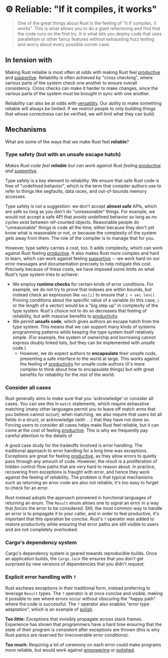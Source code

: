 # ⚙️ Reliable: "If it compiles, it works"

> One of the great things about Rust is the feeling of "it if compiles, it works". This is what allows you to do a giant refactoring and find that the code runs on the first try. It is what lets you deploy code that uses parallelism or other fancy features without exhausting fuzz testing and worry about every possible corner case.

[productive]: ./productive.md
[productivity]: ./productive.md
[supportive]: ./supportive.md
[versatility]: ./versatile.md

## In tension with

Making Rust reliable is most often at odds with making Rust feel [productive] and [supportive]. Reliability is often achieved by "cross checking", where various parts of the system check one another to ensure overall consistency. Cross checks can make it harder to make changes, since the various parts of the system must be brought in sync with one another.

Reliability can also be at odds with [versatility]. Our ability to make something reliable will always be limited. If we restrict people to only building things that whose correctness can be verified, we will limit what they can build.

## Mechanisms

What are some of the ways that we make Rust feel **reliable**?

### Type safety (but with an unsafe escape hatch)

*Makes Rust code feel **reliable** but can work against Rust feeling [productive] and [supportive].*

Type safety is a key element to reliability. We ensure that safe Rust code is free of "undefined behavior", which is the term that compiler authors use to refer to things like segfaults, data races, and out-of-bounds memory accesses.

Type safety is not a suggestion: we don't accept **almost safe** APIs, which are safe so long as you don't do "unreasonable" things. For example, we would not accept a safe API that avoids undefined behavior so long as no cycles exist between ref-counted objects. Reasonable people do "unreasonable" things in code all the time, either because they don't yet know what is reasonable or not, or because the complexity of the system gets away from them. The role of the compiler is to manage that for you.

However, type safety carries a cost, too. It adds complexity, which can work against Rust feeling [productive]. It also makes Rust more complex and hard to learn, which can work against feeling [supportive] -- we work hard on our error messages and documentation precisely to help mitigate this cost. Precisely because of these costs, we have imposed some limits on what Rust's type system tries to achieve:

* We employ **runtime checks** for certain kinds of error conditions. For example, we do not try to prove that indexes are within bounds, but instead check an expression like `vec[i]` to ensure that `i < vec.len()`. Proving conditions about the specific value of a variable (in this case, `i` or the length of a vector) would be a "big step up" in complexity of the type system. Rust's choice not to do so decreases that feeling of reliability, but with massive benefits to [productivity].
* We permit **unsafe code**, which gives authors an escape hatch from the type system. This means that we can support many kinds of systems programming patterns while keeping the type system itself relatively simple. (For example, the system of ownership and borrowing cannot express doubly linked lists, but they can be implemented with unsafe code.)
    * However, we do expect authors to **encapsulate** their unsafe code, presenting a safe interface to the world at large. This works against the feeling of [productivity] for unsafe code authors (it's more complex to think about how to encapsulate things) but with great benefits for reliability for the rest of the world.

### Consider all cases

Rust generally aims to make sure that you 'acknowledge' or consider all cases. You can see this in `match` statements, which require exhaustive matching (many other languages permit you to leave off match arms that you believe cannot occur); when matching, we also require that users list all fields in a struct, or acknowledge (with `..`) that they have not done so. Forcing users to consider all cases helps make Rust feel reliable, but it can come at the cost of feeling [productive]. This is why we frequently pay careful attention to the details of 

A good case study for the tradeoffs involved is error handling. The traditional approach to error handling for a long time was exceptions. Exceptions are great for feeling [productive], as they allow errors to quietly pass through any amount of code. However, the result is a proliferation of hidden control-flow paths that are very hard to reason about. In practice, recovering from exceptions is fraught with error, and hence they work against the feeling of reliability. The problem is that typical mechanisms such as returning an error code are also not reliable; it's too easy to forget to check for an error.

Rust instead adopts the approach pioneered in functional languages of returning an enum. The `Result` enum allows one to signal an error in a way that *forces* the error to be considered. Still, the most common way to handle an error is to propagate it to your caller, and in order to feel productive, it's important that this operation be *concise*. Rust's `?` operator was added to restore productivity while ensuring that error paths are still visible to users and are not completely overlooked.

### Cargo's dependency system

Cargo's dependency system is geared towards reproducible builds. Once an application builds, the `Cargo.lock` file ensures that you don't get surprised by new versions of dependencies that you didn't request.

### Explicit error handling with `?`

Rust eschews exceptions in their traditional form, instead preferring to leverage `Result` types. The `?` operator is at once concise and visible, making it possible to see where errors occur without obscuring the "happy path" where the code is successful. The `?` operator also enables "error type adaptation", which is an example of [polish](./polish.md).

**Too little:** Exceptions that invisibly propagate across stack frames. Experience has shown that programmers have a hard time ensuring that the state of their program is consistent after exceptions are thrown (this is why Rust panics are reserved for irrecoverable error conditions).

**Too much:** Requiring a lot of ceremony on each error could make programs more reliable, but would work against [empowering](./empowering.md) or [polished](./polished.md). 

